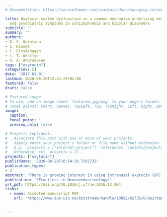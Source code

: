 ```yaml
---
# Documentation: https://sourcethemes.com/academic/docs/managing-content/

title: Oxytocin system dysfunction as a common mechanism underlying metabolic syndrome
  and psychiatric symptoms in schizophrenia and bipolar disorders
subtitle: ''
summary: ''
authors:
- D. S. Quintana
- I. Dieset
- T. Elvsåshagen
- L. T. Westlye
- O. A. Andreassen
tags: ["oxytocin"]
categories: []
date: '2017-01-01'
lastmod: 2020-08-28T12:54:29+02:00
featured: false
draft: false

# Featured image
# To use, add an image named `featured.jpg/png` to your page's folder.
# Focal points: Smart, Center, TopLeft, Top, TopRight, Left, Right, BottomLeft, Bottom, BottomRight.
image:
  caption: ''
  focal_point: ''
  preview_only: false

# Projects (optional).
#   Associate this post with one or more of your projects.
#   Simply enter your project's folder or file name without extension.
#   E.g. `projects = ["internal-project"]` references `content/project/deep-learning/index.md`.
#   Otherwise, set `projects = []`.
projects: ["oxytocin"]
publishDate: '2020-08-28T10:54:29.720273Z'
publication_types:
- 2
abstract: 'There is growing interest in using intranasal oxytocin (OT) to treat social dysfunction in schizophrenia and bipolar disorders (i.e., psychotic disorders). While OT treatment results have been mixed, emerging evidence suggests that OT system dysfunction may also play a role in the etiology of metabolic syndrome (MetS), which appears in one-third of individuals with psychotic disorders and associated with increased mortality. Here we examine the evidence for a potential role of the OT system in the shared risk for MetS and psychotic disorders, and its prospects for ameliorating MetS. Using several studies to demonstrate the overlapping neurobiological profiles of metabolic risk factors and psychiatric symptoms, we show that OT system dysfunction may be one common mechanism underlying MetS and psychotic disorders. Given the critical need to better understand metabolic dysregulation in these disorders, future OT trials assessing behavioural and cognitive outcomes should additionally include metabolic risk factor parameters.'
publication: '*Frontiers in Neuroendocrinology*'
url_pdf: https://doi.org/10.1016/j.yfrne.2016.12.004
links:
  - name: Accepted manuscript PDF
    url: 'https://www.duo.uio.no/bitstream/handle/10852/62735/6/Quintana-et-al-FiN.pdf'


---
```

